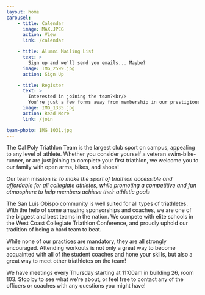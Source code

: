 ```yaml
---
layout: home
carousel:
    - title: Calendar
      image: MAX.JPEG
      action: View
      link: /calendar

    - title: Alumni Mailing List
      text: >
        Sign up and we'll send you emails... Maybe?
      image: IMG_2599.jpg
      action: Sign Up

    - title: Register
      text: >
        Interested in joining the team?<br/>
        You're just a few forms away from membership in our prestigious organization
      image: IMG_1335.jpg
      action: Read More
      link: /join

team-photo: IMG_1031.jpg
---
```


The Cal Poly Triathlon Team is the largest club sport on campus, appealing to any level of athlete. Whether you consider yourself a veteran swim-bike-runner, or are just joining to complete your first triathlon, we welcome you to our family with open arms, bikes, and shoes!

Our team mission is: _​to make the sport of triathlon accessible and affordable for all collegiate athletes, while promoting a competitive and fun atmosphere to help members achieve their athletic goals_

The San Luis Obispo community is well suited for all types of triathletes. With the help of some amazing sponsorships and coaches, we are one of the biggest and best teams in the nation. We compete with elite schools in the West Coast Collegiate Triathlon Conference, and proudly uphold our tradition of being a hard team to beat.

While none of our [practices](/calendar/) are mandatory, they are all strongly encouraged. Attending workouts is not only a great way to become acquainted with all of the student coaches and hone your skills, but also a great way to meet other triathletes on the team!

We have meetings every Thursday starting at 11:00am in building 26, room 103. Stop by to see what we’re about, or feel free to contact any of the officers or coaches with any questions you might have!
